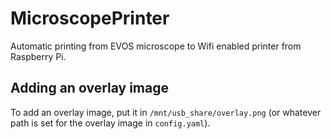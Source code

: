 # MicroscopePrinter
Automatic printing from EVOS microscope to Wifi enabled printer from Raspberry Pi.

## Adding an overlay image
To add an overlay image, put it in `/mnt/usb_share/overlay.png` (or whatever
path is set for the overlay image in `config.yaml`).